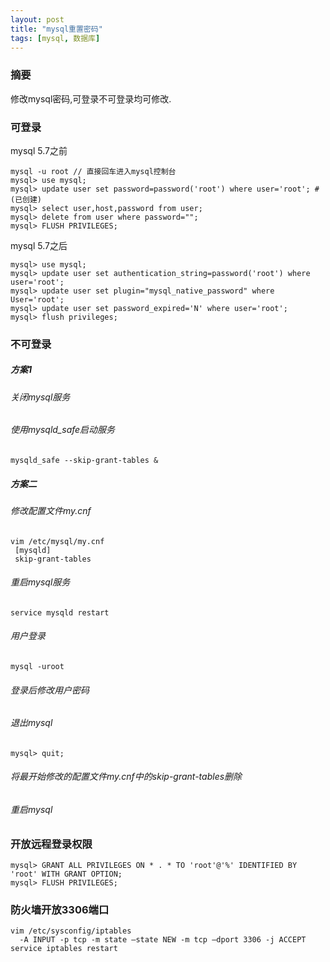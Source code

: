 ```yaml
---
layout: post
title: "mysql重置密码"
tags: [mysql, 数据库]
---
```

### 摘要
修改mysql密码,可登录不可登录均可修改.
<!--excerpt-->
### 可登录
mysql 5.7之前
```shell
mysql -u root // 直接回车进入mysql控制台
mysql> use mysql;
mysql> update user set password=password('root') where user='root'; # (已创建)
mysql> select user,host,password from user;
mysql> delete from user where password="";
mysql> FLUSH PRIVILEGES;
```
mysql 5.7之后
```mysql
mysql> use mysql;
mysql> update user set authentication_string=password('root') where user='root';
mysql> update user set plugin="mysql_native_password" where User='root';
mysql> update user set password_expired='N' where user='root';
mysql> flush privileges;
```

### 不可登录
##### 方案1
###### 关闭mysql服务
###### 使用mysqld_safe启动服务
```shell
mysqld_safe --skip-grant-tables &
```
##### 方案二
###### 修改配置文件my.cnf
```shell
vim /etc/mysql/my.cnf
 [mysqld]
 skip-grant-tables
```
###### 重启mysql服务
```shell
service mysqld restart
```
###### 用户登录
```shell
mysql -uroot
```
###### 登录后修改用户密码
###### 退出mysql
```shell
mysql> quit;
```
###### 将最开始修改的配置文件my.cnf中的skip-grant-tables删除
###### 重启mysql

### 开放远程登录权限
```shell
mysql> GRANT ALL PRIVILEGES ON * . * TO 'root'@'%' IDENTIFIED BY 'root' WITH GRANT OPTION;
mysql> FLUSH PRIVILEGES;
```
### 防火墙开放3306端口
```shell
vim /etc/sysconfig/iptables
  -A INPUT -p tcp -m state –state NEW -m tcp –dport 3306 -j ACCEPT
service iptables restart
```
